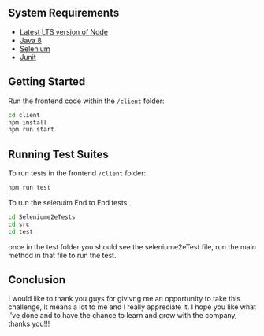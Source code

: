 ## System Requirements
- [Latest LTS version of Node](https://nodejs.org/en/download/)
- [Java 8](https://www.java.com/en/download/manual.jsp)
- [Selenium](https://www.selenium.dev/documentation/)
- [Junit](https://junit.org/junit5/)

## Getting Started

Run the frontend code within the `/client` folder:

```bash
cd client
npm install
npm run start
```

## Running Test Suites

To run tests in the frontend `/client` folder: 
```bash
npm run test
```

To run the selenuim End to End tests: 
```bash
cd Seleniume2eTests
cd src
cd test
```
once in the test folder you should see the seleniume2eTest file, run the main method in that file to run the test.

## Conclusion
I would like to thank you guys for givivng me an opportunity to take this challenge, it means a lot to me and I really appreciate it. I hope you like what i've done and to have the chance to learn and grow with the company, thanks you!!!








